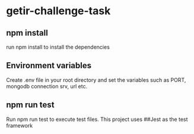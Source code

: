 # getir-challenge-task

## npm install
run npm install to install the dependencies

## Environment variables
Create .env file in your root directory and set the variables such as PORT, mongodb connection srv, url etc.

## npm run test
Run npm run test to execute test files. This project uses ##Jest as the test framework
